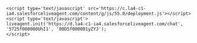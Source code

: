 <html>
	<a id="liveagent_button_online_5735f000000Uhrl" href="javascript://Chat" style="display: none;" onclick="liveagent.startChat('5735f000000Uhrl')">
	Chat With Agent
	</a>
	<div id="liveagent_button_offline_5735f000000Uhrl" style="display: none;">
	No Agents Available</div>
	<script type="text/javascript">
	if (!window._laq) { window._laq = []; }
	window._laq.push(function(){liveagent.showWhenOnline('5735f000000Uhrl', document.getElementById('liveagent_button_online_5735f000000Uhrl'));
	liveagent.showWhenOffline('5735f000000Uhrl', document.getElementById('liveagent_button_offline_5735f000000Uhrl'));
	});</script>

	<script type='text/javascript' src='https://c.la4-c1-ia4.salesforceliveagent.com/content/g/js/55.0/deployment.js'></script>
	<script type='text/javascript'>
	liveagent.init('https://d.la4-c1-ia4.salesforceliveagent.com/chat', '5725f000000UhI1', '00D5f000001yZYJ');
	</script>	
</html>
